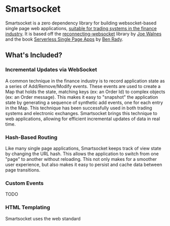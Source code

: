 
# Smartsocket

Smartsocket is a zero dependency library for building websocket-based single page web applications, [suitable for trading systems in the finance industry](https://twitter.com/twoscp/status/1559291172107026436). It is based off the [reconnecting-websocket](https://github.com/joewalnes/reconnecting-websocket) library by [Joe Walnes](https://github.com/joewalnes) and the book [Serverless Single Page Apps](https://pragprog.com/titles/brapps/serverless-single-page-apps/) by [Ben Rady](https://github.com/benrady). 

## What's Included?

### Incremental Updates via WebSocket

A common technique in the finance industry is to record application state as a series of Add/Remove/Modify events. These events are used to create a Map that holds the state, matching keys (ex: an Order Id) to complex objects (ex: an Order message). This makes it easy to "snapshot" the application state by generating a sequence of synthetic add events, one for each entry in the Map. This technique has been successfully used in both trading systems and electronic exchanges. Smartsocket brings this technique to web applications, allowing for efficient incremental updates of data in real time.

### Hash-Based Routing

Like many single page applications, Smartsocket keeps track of view state by changing the URL hash. This allows the application to switch from one "page" to another without reloading. This not only makes for a smoother user experience, but also makes it easy to persist and cache data between page transitions.

### Custom Events

TODO

### HTML Templating

Smartsocket uses the web standard [<template>]() element for HTML templating, allowing you to build simple web applications without any external dependencies.

### Test-First Design

We believe that you should be able to create [fast, informative, and reliable automated tests](https://www.benrady.com/2016/11/testing-with-fire.html) for every aspect of your web application. Smartsocket is designed with that goal in mind. It provides a fake `window` implementation that, while not a comprehensive impelemention of the [web standard](https://developer.mozilla.org/en-US/docs/Web/API/Window), is sufficient to control every aspect of browser behavior that you need to test an application built with Smartsocket.

## What's Not Included

Here are some things you you might expect to have in a "web framework". Smartsocket doesn't have these.

* Data binding
* A virtual DOM
* A server (aside from the example server)

## Example

For a demo, clone the repository and run `make example`. Each view in this application demonstrates a different part of Smartsocket's functionality.

## FAQ

_Do you have to use all of this at once?_

No! You can use the WebSocket without using the router. You can use the router without using the templates. You can use the templates without using the WebSocket. If you DO use all these things together, you get some nice guarantees about how they work together, but you can use them all seperately.

_How do I install it?_

[Download a version](https://github.com/aquanauts/smartsocket/tags) and add `smartsocket.js` to your application. If you want to write tests, you'll probably want to add `support.js` as well.

_Is there an NPM installation?_

Not yet

_Is it available in a CDN?_

Not yet
